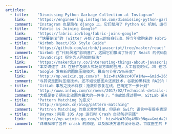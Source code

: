 ```yaml
---
articles:
  - title:    "Dismissing Python Garbage Collection at Instagram"
    link:     "https://engineering.instagram.com/dismissing-python-garbage-collection-at-instagram-4dca40b29172#.uv0zdny9u"
    comment:  "Instagram 也是跑在 django 上，它们禁用了 Python GC 机制，运行效率提升了10%。你没听错，禁用后减少了内存占用提高了 CPU LLC cache 命中率。"
  - title:    "Fabric is Joining Google"
    link:     "https://fabric.io/blog/fabric-joins-google"
    comment:  "“快要倒闭”的 Twitter 开始了自己的瘦身行动，将当年收购来的 Fabric 转卖给 Google。可以确定的是 Crash 统计工具 Crashlytics 将会被继承到 Firebase 中。同时，同属 Fabric 旗下的 Fastlane 同其作者也加入了 Google。"
  - title:    "Airbnb React/JSX Style Guide"
    link:     "https://github.com/airbnb/javascript/tree/master/react"
    comment:  "Airbnb 在“代码风格”影响甚广，这回它们推出了针对了 React 的代码指南。"
  - title:    "JavaScript 很少为人所知的玩法"
    link:     "https://makerdiary.co/interesting-things-about-javascript/"
    comment:  "本文讲述了 JS 在硬件及嵌入式场景方面的应用，人工智能时代，JS 也可以愉快的玩起来。"
  - title:    "Google 发布新的图像压缩技术，最高可节省75％带宽"
    link:     "http://mp.weixin.qq.com/s?__biz=MzA5Nzc4OTA1Mw==&mid=2659598877&idx=1&sn=704e7d5a05adaff567c9adf015753124"
    comment:  "与其说是图片压缩技术，还不如说是图片还原技术，谷歌的黑科技 RAISR 利用机器学习来还原图像，逆向思维，未来的应用场景感觉非常广泛，值得了解，Google 称在 Motion Stills（生成 gif 图的 app）和 Google+ 上已经应用了 RAISR，可以体验下"
  - title:    "GitLab 事故之技术详叙：抢救后恢复在线，已确定下一步计划"
    link:     "http://www.infoq.com/cn/news/2017/02/Technical-details-accident-GitLa"
    comment:  "大概是春节期间比较圈内最大的一件事了。“事故处理过程中，GitLab 采用了开放的态度，事故发生后第一时间对外公布，并对处理过程进行现场直播，让全世界所有程序员都有机会一起参与恢复过程。”"
  - title:    "Pattern Matching 的意义"
    link:     "http://mrpeak.cn/blog/pattern-matching"
    comment:  "Pattren Matching 的意义非常简单，但是在 Swift 语言中有很多表现形式。很多 Swift 初学者都感觉语言太灵活、不容易掌握，在学习时应当理解各种 API 背后的设计思想。本文通过 Swift 语言，介绍了 Pattren Matching 的意义。"
  - title:    "Baymax：网易 iOS App 运行时 Crash 自动防护实践"
    link:     "https://mp.weixin.qq.com/s?__biz=MzA3ODg4MDk0Ng==&mid=2651113088&idx=1&sn=10b28d7fbcdf0def1a47113e5505728d"
    comment:  "详细解释了各种 crash 的原理，以及解决方法的设计思路。百度医生的 FaultTolerance 实现了文章中的大部分特性，而这篇文章详细阐述了原理。"
---
```

